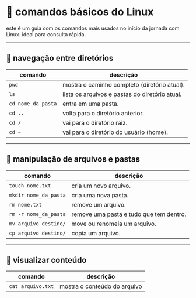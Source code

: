 # 📁 comandos básicos do Linux

este é um guia com os comandos mais usados no início da jornada com Linux.
ideal para consulta rápida.

---

## 📂 navegação entre diretórios

| comando | descrição |
|--------|-----------|
| `pwd`  | mostra o caminho completo (diretório atual). |
| `ls`   | lista os arquivos e pastas do diretório atual. |
| `cd nome_da_pasta` | entra em uma pasta. |
| `cd ..` | volta para o diretório anterior. |
| `cd /` | vai para o diretório raiz. |
| `cd ~` | vai para o diretório do usuário (home). |

---

## 📄 manipulação de arquivos e pastas

| comando | descrição |
|--------|-----------|
| `touch nome.txt` | cria um novo arquivo. |
| `mkdir nome_da_pasta` | cria uma nova pasta. |
| `rm nome.txt` | remove um arquivo. |
| `rm -r nome_da_pasta` | remove uma pasta e tudo que tem dentro. |
| `mv arquivo destino/` | move ou renomeia um arquivo. |
| `cp arquivo destino/` | copia um arquivo. |

---

## 📃 visualizar conteúdo

| comando | descrição |
|--------|-----------|
| `cat arquivo.txt` | mostra o conteúdo do arquivo |

